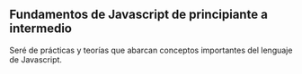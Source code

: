 ## Fundamentos de Javascript de principiante a intermedio

Seré de prácticas y teorías que abarcan conceptos importantes del lenguaje de Javascript.
